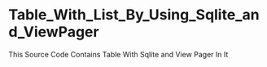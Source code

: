 # Table_With_List_By_Using_Sqlite_and_ViewPager
This Source Code Contains Table With Sqlite and View Pager In It
